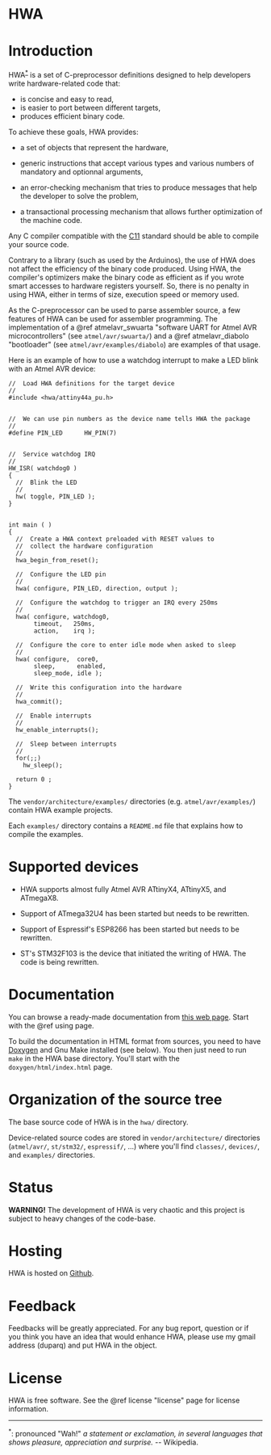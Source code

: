 
HWA
===

Introduction
============

HWA<sup><a href="#hwa">*</a></sup> is a set of C-preprocessor definitions
designed to help developers write hardware-related code that:

 * is concise and easy to read,
 * is easier to port between different targets,
 * produces efficient binary code.

To achieve these goals, HWA provides:

 * a set of objects that represent the hardware,

 * generic instructions that accept various types and various numbers of
   mandatory and optionnal arguments,

 * an error-checking mechanism that tries to produce messages that help the
   developer to solve the problem,

 * a transactional processing mechanism that allows further optimization of the
   machine code.

Any C compiler compatible with the
[C11](https://en.wikipedia.org/wiki/C11_%28C_standard_revision%29) standard
should be able to compile your source code.

Contrary to a library (such as used by the Arduinos), the use of HWA does not
affect the efficiency of the binary code produced. Using HWA, the compiler's
optimizers make the binary code as efficient as if you wrote smart accesses to
hardware registers yourself. So, there is no penalty in using HWA, either in
terms of size, execution speed or memory used.

As the C-preprocessor can be used to parse assembler source, a few features of
HWA can be used for assembler programming. The implementation of a @ref
atmelavr_swuarta "software UART for Atmel AVR microcontrollers" (see
`atmel/avr/swuarta/`) and a @ref atmelavr_diabolo "bootloader" (see
`atmel/avr/examples/diabolo`) are examples of that usage.

Here is an example of how to use a watchdog interrupt to make a LED blink with
an Atmel AVR device:


    //  Load HWA definitions for the target device
    //
    #include <hwa/attiny44a_pu.h>


    //  We can use pin numbers as the device name tells HWA the package
    //
    #define PIN_LED      HW_PIN(7)


    //  Service watchdog IRQ
    //
    HW_ISR( watchdog0 )
    {
      //  Blink the LED
      //
      hw( toggle, PIN_LED );
    }


    int main ( )
    {
      //  Create a HWA context preloaded with RESET values to
      //  collect the hardware configuration
      //
      hwa_begin_from_reset();

      //  Configure the LED pin
      //
      hwa( configure, PIN_LED, direction, output );

      //  Configure the watchdog to trigger an IRQ every 250ms
      //
      hwa( configure, watchdog0,
           timeout,   250ms,
           action,    irq );

      //  Configure the core to enter idle mode when asked to sleep
      //
      hwa( configure,  core0,
           sleep,      enabled,
           sleep_mode, idle );

      //  Write this configuration into the hardware
      //
      hwa_commit();

      //  Enable interrupts
      //
      hw_enable_interrupts();

      //  Sleep between interrupts
      //
      for(;;)
        hw_sleep();

      return 0 ;
    }


The `vendor/architecture/examples/` directories (e.g. `atmel/avr/examples/`)
contain HWA example projects.

Each `examples/` directory contains a `README.md` file that explains how to
compile the examples.


Supported devices
=================

 * HWA supports almost fully Atmel AVR ATtinyX4, ATtinyX5, and ATmegaX8.

 * Support of ATmega32U4 has been started but needs to be rewritten.

 * Support of Espressif's ESP8266 has been started but needs to be rewritten.

 * ST's STM32F103 is the device that initiated the writing of HWA. The code is
   being rewritten.


Documentation
=============

You can browse a ready-made documentation from [this web
page](http://duparq.free.fr/hwa/index.html). Start with the @ref using page.

To build the documentation in HTML format from sources, you need to have
[Doxygen](http://www.stack.nl/~dimitri/doxygen/) and Gnu Make installed (see
below). You then just need to run `make` in the HWA base directory. You'll start
with the `doxygen/html/index.html` page.


Organization of the source tree
===============================

The base source code of HWA is in the `hwa/` directory.

Device-related source codes are stored in `vendor/architecture/` directories
(`atmel/avr/`, `st/stm32/`, `espressif/`, ...) where you'll find `classes/`,
`devices/`, and `examples/` directories.


Status
======

__WARNING!__ The development of HWA is very chaotic and this project is subject
to heavy changes of the code-base.


Hosting
=======

HWA is hosted on [Github](http://github.com/duparq/hwa).


Feedback
========

Feedbacks will be greatly appreciated. For any bug report, question or if you
think you have an idea that would enhance HWA, please use my gmail address
(duparq) and put HWA in the object.


License
=======

HWA is free software. See the @ref license "license" page for license information.

<hr>

<a name="hwa"><sup>*</sup></a>: pronounced "Wah!" <i>a statement or exclamation, in
several languages that shows pleasure, appreciation and surprise.</i> --
Wikipedia.

<br>
